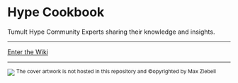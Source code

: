 # Hype Cookbook

Tumult Hype Community Experts sharing their knowledge and insights.

---

[Enter the Wiki](https://github.com/worldoptimizer/HypeCookBook/wiki)

---

![](https://hypecookbook.de/media/uploads/xiVEPsjZYHF3.jpg)
<sup>The cover artwork is not hosted in this repository and &copy;opyrighted by Max Ziebell</sup>


